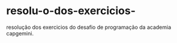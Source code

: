 # resolu-o-dos-exercicios-
resolução dos exercicios do desafio de programação da academia capgemini.
